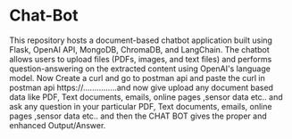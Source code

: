 # Chat-Bot
This repository hosts a document-based chatbot application built using Flask, OpenAI API, MongoDB, ChromaDB, and LangChain. The chatbot allows users to upload files (PDFs, images, and text files) and performs question-answering on the extracted content using OpenAI's language model.
Now Create a curl and go to postman api and paste the curl in postman api https://...............and now give upload any document based data like PDF, Text documents, emails, online pages ,sensor data etc.. and ask any question in your particular PDF, Text documents, emails, online pages ,sensor data etc..    and then the CHAT BOT gives the proper and enhanced Output/Answer.
